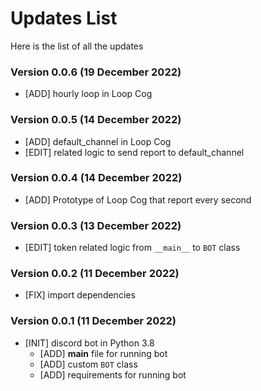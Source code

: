 
# Updates List

Here is the list of all the updates

### Version 0.0.6 (19 December 2022)

* [ADD] hourly loop in Loop Cog

### Version 0.0.5 (14 December 2022)

* [ADD] default_channel in Loop Cog
* [EDIT] related logic to send report to default_channel

### Version 0.0.4 (14 December 2022)

* [ADD] Prototype of Loop Cog that report every second

### Version 0.0.3 (13 December 2022)

* [EDIT] token related logic from `__main__` to `BOT` class

### Version 0.0.2 (11 December 2022)

* [FIX] import dependencies

### Version 0.0.1 (11 December 2022)

* [INIT] discord bot in Python 3.8
  * [ADD] __main__ file for running bot
  * [ADD] custom `BOT` class
  * [ADD] requirements for running bot

<!-- https://github.com/kkrypt0nn/Python-Discord-Bot-Template/blob/main/UPDATES.md -->
